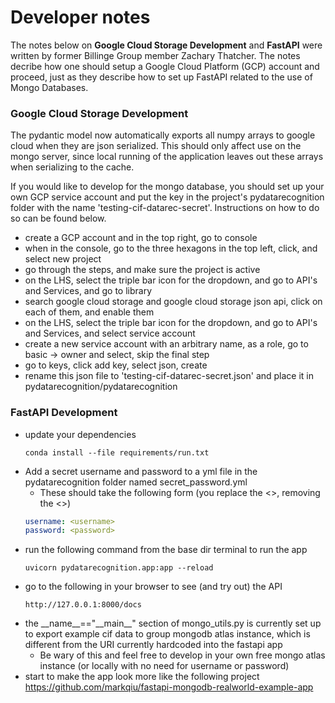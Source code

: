 # Developer notes
The notes below on **Google Cloud Storage Development** and **FastAPI** were
written by former Billinge Group member Zachary Thatcher. The notes decribe
how one should setup a Google Cloud Platform (GCP) account and proceed, just
as they describe how to set up FastAPI related to the use of Mongo Databases.

### Google Cloud Storage Development
The pydantic model now automatically exports all numpy arrays to google cloud when they are json serialized.
This should only affect use on the mongo server, since local running of the application leaves out these arrays
when serializing to the cache.  
  
If you would like to develop for the mongo database, you should set up your own GCP service account and put the key
in the project's pydatarecognition folder with the name 'testing-cif-datarec-secret'. Instructions on how to do so 
can be found below.
- create a GCP account and in the top right, go to console
- when in the console, go to the three hexagons in the top left, click, and select new project
- go through the steps, and make sure the project is active
- on the LHS, select the triple bar icon for the dropdown, and go to API's and Services, and go to library
- search google cloud storage and google cloud storage json api, click on each of them, and enable them
- on the LHS, select the triple bar icon for the dropdown, and go to API's and Services, and select service account
- create a new service account with an arbitrary name, as a role, go to basic -> owner and select, skip the final step
- go to keys, click add key, select json, create
- rename this json file to 'testing-cif-datarec-secret.json' and place it in pydatarecognition/pydatarecognition
  
### FastAPI Development
- update your dependencies
  ```shell
  conda install --file requirements/run.txt
  ```
- Add a secret username and password to a yml file in the pydatarecognition folder named secret_password.yml
  - These should take the following form (you replace the <>, removing the <>)
  ```yaml
  username: <username>
  password: <password>
  ```
- run the following command from the base dir terminal to run the app
  ```shell
  uvicorn pydatarecognition.app:app --reload
  ```
- go to the following in your browser to see (and try out) the API
  ```shell
  http://127.0.0.1:8000/docs
  ```
- the \_\_name__=="\_\_main__" section of mongo_utils.py is currently set up to export example cif data to group mongodb
  atlas instance, which is different from the URI currently hardcoded into the fastapi app
  - Be wary of this and feel free to develop in your own free mongo atlas instance (or locally with no need for username
    or password)
- start to make the app look more like the following project https://github.com/markqiu/fastapi-mongodb-realworld-example-app
